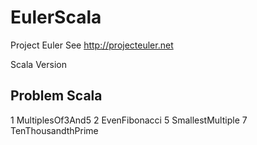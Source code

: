 # EulerScala

Project Euler
See http://projecteuler.net

Scala Version


Problem		Scala
----------------------------
1			MultiplesOf3And5
2			EvenFibonacci
5			SmallestMultiple
7			TenThousandthPrime